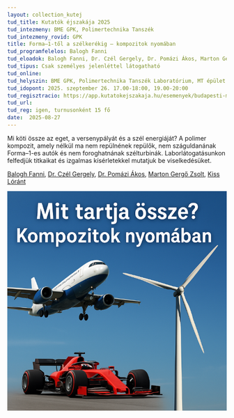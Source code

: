 ```yaml
---
layout: collection_kutej
tud_title: Kutatók éjszakája 2025
tud_intezmeny: BME GPK, Polimertechnika Tanszék
tud_intezmeny_rovid: GPK
title: Forma–1-től a szélkerékig – kompozitok nyomában
tud_programfelelos: Balogh Fanni
tud_eloadok: Balogh Fanni, Dr. Czél Gergely, Dr. Pomázi Ákos, Marton Gergő Zsolt, Kiss Lóránt
tud_tipus: Csak személyes jelenléttel látogatható
tud_online: 
tud_helyszin: BME GPK, Polimertechnika Tanszék Laboratórium, MT épület Bertalan Lajos utca felőli bejárat
tud_idopont: 2025. szeptember 26. 17.00-18:00, 19.00-20:00
tud_regisztracio: https://app.kutatokejszakaja.hu/esemenyek/budapesti-muszaki-es-gazdasagtudomanyi-egyetem-bme/forma-1-tol-a-szelkerekig-kompozitok-nyomaban
tud_url: 
tud_reg: igen, turnusonként 15 fő
date:  2025-08-27
---
```


Mi köti össze az eget, a versenypályát és a szél energiáját? A polimer kompozit, amely nélkül ma nem repülnének repülők, nem száguldanának Forma–1-es autók és nem foroghatnának szélturbinák. Laborlátogatásunkon felfedjük titkaikat és izgalmas kísérletekkel mutatjuk be viselkedésüket.

[Balogh Fanni](https://shorturl.at/4LvT4), [Dr. Czél Gergely](https://shorturl.at/90aEL), [Dr. Pomázi Ákos](https://shorturl.at/kKSk9), [Marton Gergő Zsolt](https://bit.ly/4p8WUtw), [Kiss Lóránt](https://bit.ly/4g7d6r5)

![Forma–1-től a szélkerékig – kompozitok nyomában](../2025/images/kompozitok_nyomaban.png)
